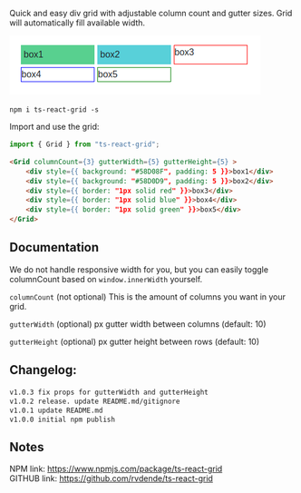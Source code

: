 Quick and easy div grid with adjustable column count and gutter sizes. 
Grid will automatically fill available width.

![Alt text](ts-react-grid_preview.png?raw=true "Preview")

```
npm i ts-react-grid -s
```

Import and use the grid:

```ts
import { Grid } from "ts-react-grid";
```



```html
<Grid columnCount={3} gutterWidth={5} gutterHeight={5} >
    <div style={{ background: "#58D08F", padding: 5 }}>box1</div>
    <div style={{ background: "#58D0D9", padding: 5 }}>box2</div>
    <div style={{ border: "1px solid red" }}>box3</div>
    <div style={{ border: "1px solid blue" }}>box4</div>
    <div style={{ border: "1px solid green" }}>box5</div>
</Grid>

```

## Documentation


We do not handle responsive width for you, but you can easily toggle columnCount based on `window.innerWidth` yourself.

`columnCount` (not optional) This is the amount of columns you want in your grid.

`gutterWidth` (optional) px gutter width between columns (default: 10)

`gutterHeight` (optional) px gutter height between rows (default: 10)


## Changelog:

```
v1.0.3 fix props for gutterWidth and gutterHeight
v1.0.2 release. update README.md/gitignore
v1.0.1 update README.md
v1.0.0 initial npm publish
```

## Notes

NPM link: https://www.npmjs.com/package/ts-react-grid   
GITHUB link: https://github.com/rvdende/ts-react-grid